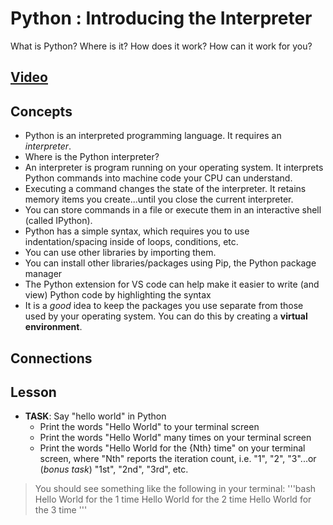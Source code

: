 # Python : Introducing the Interpreter
What is Python? Where is it? How does it work? How can it work for you?

## [Video]()

## Concepts
- Python is an interpreted programming language. It requires an *interpreter*.
- Where is the Python interpreter?
- An interpreter is program running on your operating system. It interprets Python commands into machine code your CPU can understand.
- Executing a command changes the state of the interpreter. It retains memory items you create...until you close the current interpreter.
- You can store commands in a file or execute them in an interactive shell (called IPython).
- Python has a simple syntax, which requires you to use indentation/spacing inside of loops, conditions, etc.
- You can use other libraries by importing them.
- You can install other libraries/packages using Pip, the Python package manager
- The Python extension for VS code can help make it easier to write (and view) Python code by highlighting the syntax
- It is a *good* idea to keep the packages you use separate from those used by your operating system. You can do this by creating a **virtual environment**.

## Connections

## Lesson

- **TASK**: Say "hello world" in Python
    - Print the words "Hello World" to your terminal screen
    - Print the words "Hello World" many times on your terminal screen
    - Print the words "Hello World for the {Nth} time" on your terminal screen, where "Nth" reports the iteration count, i.e. "1", "2", "3"...or (*bonus task*) "1st", "2nd", "3rd", etc.
> You should see something like the following in your terminal:
'''bash
Hello World for the 1 time
Hello World for the 2 time
Hello World for the 3 time
'''
